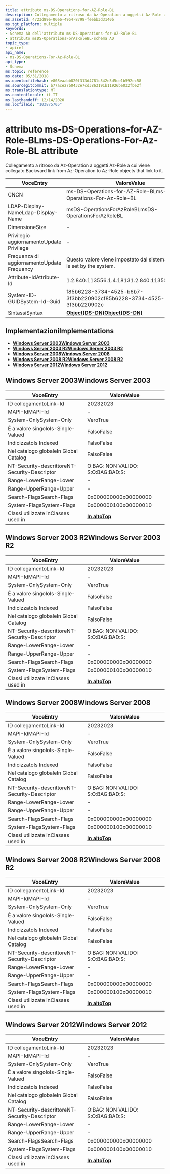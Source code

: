 ```yaml
---
title: attributo ms-DS-Operations-for-AZ-Role-BL
description: Collegamento a ritroso da Az-Operation a oggetti Az-Role a cui viene collegato.
ms.assetid: 4723d89e-06e6-4954-8798-feebb3d3140b
ms.tgt_platform: multiple
keywords:
- Schema AD dell'attributo ms-DS-Operations-for-AZ-Role-BL
- attributo msDS-OperationsForAzRoleBL-schema AD
topic_type:
- apiref
api_name:
- ms-DS-Operations-For-Az-Role-BL
api_type:
- Schema
ms.topic: reference
ms.date: 05/31/2018
ms.openlocfilehash: e808eaabb820f313d4781c542e3d5ce1b592ec58
ms.sourcegitcommit: b77ace27b0432e7cd3863191b11926be032fbe2f
ms.translationtype: MT
ms.contentlocale: it-IT
ms.lasthandoff: 12/14/2020
ms.locfileid: "103875705"
---
```

# <a name="ms-ds-operations-for-az-role-bl-attribute"></a><span data-ttu-id="099cc-105">attributo ms-DS-Operations-for-AZ-Role-BL</span><span class="sxs-lookup"><span data-stu-id="099cc-105">ms-DS-Operations-For-Az-Role-BL attribute</span></span>

<span data-ttu-id="099cc-106">Collegamento a ritroso da Az-Operation a oggetti Az-Role a cui viene collegato.</span><span class="sxs-lookup"><span data-stu-id="099cc-106">Backward link from Az-Operation to Az-Role objects that link to it.</span></span>



| <span data-ttu-id="099cc-107">Voce</span><span class="sxs-lookup"><span data-stu-id="099cc-107">Entry</span></span> | <span data-ttu-id="099cc-108">Valore</span><span class="sxs-lookup"><span data-stu-id="099cc-108">Value</span></span> |
|-------------------|-----------------------------------------|
| <span data-ttu-id="099cc-109">CN</span><span class="sxs-lookup"><span data-stu-id="099cc-109">CN</span></span>                | <span data-ttu-id="099cc-110">ms-DS-Operations-for-AZ-Role-BL</span><span class="sxs-lookup"><span data-stu-id="099cc-110">ms-DS-Operations-For-Az-Role-BL</span></span>         |
| <span data-ttu-id="099cc-111">LDAP-Display-Name</span><span class="sxs-lookup"><span data-stu-id="099cc-111">Ldap-Display-Name</span></span> | <span data-ttu-id="099cc-112">msDS-OperationsForAzRoleBL</span><span class="sxs-lookup"><span data-stu-id="099cc-112">msDS-OperationsForAzRoleBL</span></span>              |
| <span data-ttu-id="099cc-113">Dimensione</span><span class="sxs-lookup"><span data-stu-id="099cc-113">Size</span></span>              | \-                                      |
| <span data-ttu-id="099cc-114">Privilegio aggiornamento</span><span class="sxs-lookup"><span data-stu-id="099cc-114">Update Privilege</span></span>  | \-                                      |
| <span data-ttu-id="099cc-115">Frequenza di aggiornamento</span><span class="sxs-lookup"><span data-stu-id="099cc-115">Update Frequency</span></span>  | <span data-ttu-id="099cc-116">Questo valore viene impostato dal sistema.</span><span class="sxs-lookup"><span data-stu-id="099cc-116">This value is set by the system.</span></span>        |
| <span data-ttu-id="099cc-117">Attribute-Id</span><span class="sxs-lookup"><span data-stu-id="099cc-117">Attribute-Id</span></span>      | <span data-ttu-id="099cc-118">1.2.840.113556.1.4.1813</span><span class="sxs-lookup"><span data-stu-id="099cc-118">1.2.840.113556.1.4.1813</span></span>                 |
| <span data-ttu-id="099cc-119">System-ID-GUID</span><span class="sxs-lookup"><span data-stu-id="099cc-119">System-Id-Guid</span></span>    | <span data-ttu-id="099cc-120">f85b6228-3734-4525-b6b7-3f3bb220902c</span><span class="sxs-lookup"><span data-stu-id="099cc-120">f85b6228-3734-4525-b6b7-3f3bb220902c</span></span>    |
| <span data-ttu-id="099cc-121">Sintassi</span><span class="sxs-lookup"><span data-stu-id="099cc-121">Syntax</span></span>            | [<span data-ttu-id="099cc-122">**Object(DS-DN)**</span><span class="sxs-lookup"><span data-stu-id="099cc-122">**Object(DS-DN)**</span></span>](s-object-ds-dn.md) |



## <a name="implementations"></a><span data-ttu-id="099cc-123">Implementazioni</span><span class="sxs-lookup"><span data-stu-id="099cc-123">Implementations</span></span>

-   [<span data-ttu-id="099cc-124">**Windows Server 2003**</span><span class="sxs-lookup"><span data-stu-id="099cc-124">**Windows Server 2003**</span></span>](#windows-server-2003)
-   [<span data-ttu-id="099cc-125">**Windows Server 2003 R2**</span><span class="sxs-lookup"><span data-stu-id="099cc-125">**Windows Server 2003 R2**</span></span>](#windows-server-2003-r2)
-   [<span data-ttu-id="099cc-126">**Windows Server 2008**</span><span class="sxs-lookup"><span data-stu-id="099cc-126">**Windows Server 2008**</span></span>](#windows-server-2008)
-   [<span data-ttu-id="099cc-127">**Windows Server 2008 R2**</span><span class="sxs-lookup"><span data-stu-id="099cc-127">**Windows Server 2008 R2**</span></span>](#windows-server-2008-r2)
-   [<span data-ttu-id="099cc-128">**Windows Server 2012**</span><span class="sxs-lookup"><span data-stu-id="099cc-128">**Windows Server 2012**</span></span>](#windows-server-2012)

## <a name="windows-server-2003"></a><span data-ttu-id="099cc-129">Windows Server 2003</span><span class="sxs-lookup"><span data-stu-id="099cc-129">Windows Server 2003</span></span>



| <span data-ttu-id="099cc-130">Voce</span><span class="sxs-lookup"><span data-stu-id="099cc-130">Entry</span></span> | <span data-ttu-id="099cc-131">Valore</span><span class="sxs-lookup"><span data-stu-id="099cc-131">Value</span></span> |
|------------------------|---------------------------------|
| <span data-ttu-id="099cc-132">ID collegamento</span><span class="sxs-lookup"><span data-stu-id="099cc-132">Link-Id</span></span>                | <span data-ttu-id="099cc-133">2023</span><span class="sxs-lookup"><span data-stu-id="099cc-133">2023</span></span>                            |
| <span data-ttu-id="099cc-134">MAPI-Id</span><span class="sxs-lookup"><span data-stu-id="099cc-134">MAPI-Id</span></span>                | \-                              |
| <span data-ttu-id="099cc-135">System-Only</span><span class="sxs-lookup"><span data-stu-id="099cc-135">System-Only</span></span>            | <span data-ttu-id="099cc-136">Vero</span><span class="sxs-lookup"><span data-stu-id="099cc-136">True</span></span>                            |
| <span data-ttu-id="099cc-137">È a valore singolo</span><span class="sxs-lookup"><span data-stu-id="099cc-137">Is-Single-Valued</span></span>       | <span data-ttu-id="099cc-138">Falso</span><span class="sxs-lookup"><span data-stu-id="099cc-138">False</span></span>                           |
| <span data-ttu-id="099cc-139">Indicizzato</span><span class="sxs-lookup"><span data-stu-id="099cc-139">Is Indexed</span></span>             | <span data-ttu-id="099cc-140">Falso</span><span class="sxs-lookup"><span data-stu-id="099cc-140">False</span></span>                           |
| <span data-ttu-id="099cc-141">Nel catalogo globale</span><span class="sxs-lookup"><span data-stu-id="099cc-141">In Global Catalog</span></span>      | <span data-ttu-id="099cc-142">Falso</span><span class="sxs-lookup"><span data-stu-id="099cc-142">False</span></span>                           |
| <span data-ttu-id="099cc-143">NT-Security-descrittore</span><span class="sxs-lookup"><span data-stu-id="099cc-143">NT-Security-Descriptor</span></span> | <span data-ttu-id="099cc-144">O:BAG: NON VALIDO: S:</span><span class="sxs-lookup"><span data-stu-id="099cc-144">O:BAG:BAD:S:</span></span>                    |
| <span data-ttu-id="099cc-145">Range-Lower</span><span class="sxs-lookup"><span data-stu-id="099cc-145">Range-Lower</span></span>            | \-                              |
| <span data-ttu-id="099cc-146">Range-Upper</span><span class="sxs-lookup"><span data-stu-id="099cc-146">Range-Upper</span></span>            | \-                              |
| <span data-ttu-id="099cc-147">Search-Flags</span><span class="sxs-lookup"><span data-stu-id="099cc-147">Search-Flags</span></span>           | <span data-ttu-id="099cc-148">0x00000000</span><span class="sxs-lookup"><span data-stu-id="099cc-148">0x00000000</span></span>                      |
| <span data-ttu-id="099cc-149">System-Flags</span><span class="sxs-lookup"><span data-stu-id="099cc-149">System-Flags</span></span>           | <span data-ttu-id="099cc-150">0x00000010</span><span class="sxs-lookup"><span data-stu-id="099cc-150">0x00000010</span></span>                      |
| <span data-ttu-id="099cc-151">Classi utilizzate in</span><span class="sxs-lookup"><span data-stu-id="099cc-151">Classes used in</span></span>        | [<span data-ttu-id="099cc-152">**In alto**</span><span class="sxs-lookup"><span data-stu-id="099cc-152">**Top**</span></span>](c-top.md)<br/> |



## <a name="windows-server-2003-r2"></a><span data-ttu-id="099cc-153">Windows Server 2003 R2</span><span class="sxs-lookup"><span data-stu-id="099cc-153">Windows Server 2003 R2</span></span>



| <span data-ttu-id="099cc-154">Voce</span><span class="sxs-lookup"><span data-stu-id="099cc-154">Entry</span></span> | <span data-ttu-id="099cc-155">Valore</span><span class="sxs-lookup"><span data-stu-id="099cc-155">Value</span></span> |
|------------------------|---------------------------------|
| <span data-ttu-id="099cc-156">ID collegamento</span><span class="sxs-lookup"><span data-stu-id="099cc-156">Link-Id</span></span>                | <span data-ttu-id="099cc-157">2023</span><span class="sxs-lookup"><span data-stu-id="099cc-157">2023</span></span>                            |
| <span data-ttu-id="099cc-158">MAPI-Id</span><span class="sxs-lookup"><span data-stu-id="099cc-158">MAPI-Id</span></span>                | \-                              |
| <span data-ttu-id="099cc-159">System-Only</span><span class="sxs-lookup"><span data-stu-id="099cc-159">System-Only</span></span>            | <span data-ttu-id="099cc-160">Vero</span><span class="sxs-lookup"><span data-stu-id="099cc-160">True</span></span>                            |
| <span data-ttu-id="099cc-161">È a valore singolo</span><span class="sxs-lookup"><span data-stu-id="099cc-161">Is-Single-Valued</span></span>       | <span data-ttu-id="099cc-162">Falso</span><span class="sxs-lookup"><span data-stu-id="099cc-162">False</span></span>                           |
| <span data-ttu-id="099cc-163">Indicizzato</span><span class="sxs-lookup"><span data-stu-id="099cc-163">Is Indexed</span></span>             | <span data-ttu-id="099cc-164">Falso</span><span class="sxs-lookup"><span data-stu-id="099cc-164">False</span></span>                           |
| <span data-ttu-id="099cc-165">Nel catalogo globale</span><span class="sxs-lookup"><span data-stu-id="099cc-165">In Global Catalog</span></span>      | <span data-ttu-id="099cc-166">Falso</span><span class="sxs-lookup"><span data-stu-id="099cc-166">False</span></span>                           |
| <span data-ttu-id="099cc-167">NT-Security-descrittore</span><span class="sxs-lookup"><span data-stu-id="099cc-167">NT-Security-Descriptor</span></span> | <span data-ttu-id="099cc-168">O:BAG: NON VALIDO: S:</span><span class="sxs-lookup"><span data-stu-id="099cc-168">O:BAG:BAD:S:</span></span>                    |
| <span data-ttu-id="099cc-169">Range-Lower</span><span class="sxs-lookup"><span data-stu-id="099cc-169">Range-Lower</span></span>            | \-                              |
| <span data-ttu-id="099cc-170">Range-Upper</span><span class="sxs-lookup"><span data-stu-id="099cc-170">Range-Upper</span></span>            | \-                              |
| <span data-ttu-id="099cc-171">Search-Flags</span><span class="sxs-lookup"><span data-stu-id="099cc-171">Search-Flags</span></span>           | <span data-ttu-id="099cc-172">0x00000000</span><span class="sxs-lookup"><span data-stu-id="099cc-172">0x00000000</span></span>                      |
| <span data-ttu-id="099cc-173">System-Flags</span><span class="sxs-lookup"><span data-stu-id="099cc-173">System-Flags</span></span>           | <span data-ttu-id="099cc-174">0x00000010</span><span class="sxs-lookup"><span data-stu-id="099cc-174">0x00000010</span></span>                      |
| <span data-ttu-id="099cc-175">Classi utilizzate in</span><span class="sxs-lookup"><span data-stu-id="099cc-175">Classes used in</span></span>        | [<span data-ttu-id="099cc-176">**In alto**</span><span class="sxs-lookup"><span data-stu-id="099cc-176">**Top**</span></span>](c-top.md)<br/> |



## <a name="windows-server-2008"></a><span data-ttu-id="099cc-177">Windows Server 2008</span><span class="sxs-lookup"><span data-stu-id="099cc-177">Windows Server 2008</span></span>



| <span data-ttu-id="099cc-178">Voce</span><span class="sxs-lookup"><span data-stu-id="099cc-178">Entry</span></span> | <span data-ttu-id="099cc-179">Valore</span><span class="sxs-lookup"><span data-stu-id="099cc-179">Value</span></span> |
|------------------------|---------------------------------|
| <span data-ttu-id="099cc-180">ID collegamento</span><span class="sxs-lookup"><span data-stu-id="099cc-180">Link-Id</span></span>                | <span data-ttu-id="099cc-181">2023</span><span class="sxs-lookup"><span data-stu-id="099cc-181">2023</span></span>                            |
| <span data-ttu-id="099cc-182">MAPI-Id</span><span class="sxs-lookup"><span data-stu-id="099cc-182">MAPI-Id</span></span>                | \-                              |
| <span data-ttu-id="099cc-183">System-Only</span><span class="sxs-lookup"><span data-stu-id="099cc-183">System-Only</span></span>            | <span data-ttu-id="099cc-184">Vero</span><span class="sxs-lookup"><span data-stu-id="099cc-184">True</span></span>                            |
| <span data-ttu-id="099cc-185">È a valore singolo</span><span class="sxs-lookup"><span data-stu-id="099cc-185">Is-Single-Valued</span></span>       | <span data-ttu-id="099cc-186">Falso</span><span class="sxs-lookup"><span data-stu-id="099cc-186">False</span></span>                           |
| <span data-ttu-id="099cc-187">Indicizzato</span><span class="sxs-lookup"><span data-stu-id="099cc-187">Is Indexed</span></span>             | <span data-ttu-id="099cc-188">Falso</span><span class="sxs-lookup"><span data-stu-id="099cc-188">False</span></span>                           |
| <span data-ttu-id="099cc-189">Nel catalogo globale</span><span class="sxs-lookup"><span data-stu-id="099cc-189">In Global Catalog</span></span>      | <span data-ttu-id="099cc-190">Falso</span><span class="sxs-lookup"><span data-stu-id="099cc-190">False</span></span>                           |
| <span data-ttu-id="099cc-191">NT-Security-descrittore</span><span class="sxs-lookup"><span data-stu-id="099cc-191">NT-Security-Descriptor</span></span> | <span data-ttu-id="099cc-192">O:BAG: NON VALIDO: S:</span><span class="sxs-lookup"><span data-stu-id="099cc-192">O:BAG:BAD:S:</span></span>                    |
| <span data-ttu-id="099cc-193">Range-Lower</span><span class="sxs-lookup"><span data-stu-id="099cc-193">Range-Lower</span></span>            | \-                              |
| <span data-ttu-id="099cc-194">Range-Upper</span><span class="sxs-lookup"><span data-stu-id="099cc-194">Range-Upper</span></span>            | \-                              |
| <span data-ttu-id="099cc-195">Search-Flags</span><span class="sxs-lookup"><span data-stu-id="099cc-195">Search-Flags</span></span>           | <span data-ttu-id="099cc-196">0x00000000</span><span class="sxs-lookup"><span data-stu-id="099cc-196">0x00000000</span></span>                      |
| <span data-ttu-id="099cc-197">System-Flags</span><span class="sxs-lookup"><span data-stu-id="099cc-197">System-Flags</span></span>           | <span data-ttu-id="099cc-198">0x00000010</span><span class="sxs-lookup"><span data-stu-id="099cc-198">0x00000010</span></span>                      |
| <span data-ttu-id="099cc-199">Classi utilizzate in</span><span class="sxs-lookup"><span data-stu-id="099cc-199">Classes used in</span></span>        | [<span data-ttu-id="099cc-200">**In alto**</span><span class="sxs-lookup"><span data-stu-id="099cc-200">**Top**</span></span>](c-top.md)<br/> |



## <a name="windows-server-2008-r2"></a><span data-ttu-id="099cc-201">Windows Server 2008 R2</span><span class="sxs-lookup"><span data-stu-id="099cc-201">Windows Server 2008 R2</span></span>



| <span data-ttu-id="099cc-202">Voce</span><span class="sxs-lookup"><span data-stu-id="099cc-202">Entry</span></span> | <span data-ttu-id="099cc-203">Valore</span><span class="sxs-lookup"><span data-stu-id="099cc-203">Value</span></span> |
|------------------------|---------------------------------|
| <span data-ttu-id="099cc-204">ID collegamento</span><span class="sxs-lookup"><span data-stu-id="099cc-204">Link-Id</span></span>                | <span data-ttu-id="099cc-205">2023</span><span class="sxs-lookup"><span data-stu-id="099cc-205">2023</span></span>                            |
| <span data-ttu-id="099cc-206">MAPI-Id</span><span class="sxs-lookup"><span data-stu-id="099cc-206">MAPI-Id</span></span>                | \-                              |
| <span data-ttu-id="099cc-207">System-Only</span><span class="sxs-lookup"><span data-stu-id="099cc-207">System-Only</span></span>            | <span data-ttu-id="099cc-208">Vero</span><span class="sxs-lookup"><span data-stu-id="099cc-208">True</span></span>                            |
| <span data-ttu-id="099cc-209">È a valore singolo</span><span class="sxs-lookup"><span data-stu-id="099cc-209">Is-Single-Valued</span></span>       | <span data-ttu-id="099cc-210">Falso</span><span class="sxs-lookup"><span data-stu-id="099cc-210">False</span></span>                           |
| <span data-ttu-id="099cc-211">Indicizzato</span><span class="sxs-lookup"><span data-stu-id="099cc-211">Is Indexed</span></span>             | <span data-ttu-id="099cc-212">Falso</span><span class="sxs-lookup"><span data-stu-id="099cc-212">False</span></span>                           |
| <span data-ttu-id="099cc-213">Nel catalogo globale</span><span class="sxs-lookup"><span data-stu-id="099cc-213">In Global Catalog</span></span>      | <span data-ttu-id="099cc-214">Falso</span><span class="sxs-lookup"><span data-stu-id="099cc-214">False</span></span>                           |
| <span data-ttu-id="099cc-215">NT-Security-descrittore</span><span class="sxs-lookup"><span data-stu-id="099cc-215">NT-Security-Descriptor</span></span> | <span data-ttu-id="099cc-216">O:BAG: NON VALIDO: S:</span><span class="sxs-lookup"><span data-stu-id="099cc-216">O:BAG:BAD:S:</span></span>                    |
| <span data-ttu-id="099cc-217">Range-Lower</span><span class="sxs-lookup"><span data-stu-id="099cc-217">Range-Lower</span></span>            | \-                              |
| <span data-ttu-id="099cc-218">Range-Upper</span><span class="sxs-lookup"><span data-stu-id="099cc-218">Range-Upper</span></span>            | \-                              |
| <span data-ttu-id="099cc-219">Search-Flags</span><span class="sxs-lookup"><span data-stu-id="099cc-219">Search-Flags</span></span>           | <span data-ttu-id="099cc-220">0x00000000</span><span class="sxs-lookup"><span data-stu-id="099cc-220">0x00000000</span></span>                      |
| <span data-ttu-id="099cc-221">System-Flags</span><span class="sxs-lookup"><span data-stu-id="099cc-221">System-Flags</span></span>           | <span data-ttu-id="099cc-222">0x00000010</span><span class="sxs-lookup"><span data-stu-id="099cc-222">0x00000010</span></span>                      |
| <span data-ttu-id="099cc-223">Classi utilizzate in</span><span class="sxs-lookup"><span data-stu-id="099cc-223">Classes used in</span></span>        | [<span data-ttu-id="099cc-224">**In alto**</span><span class="sxs-lookup"><span data-stu-id="099cc-224">**Top**</span></span>](c-top.md)<br/> |



## <a name="windows-server-2012"></a><span data-ttu-id="099cc-225">Windows Server 2012</span><span class="sxs-lookup"><span data-stu-id="099cc-225">Windows Server 2012</span></span>



| <span data-ttu-id="099cc-226">Voce</span><span class="sxs-lookup"><span data-stu-id="099cc-226">Entry</span></span> | <span data-ttu-id="099cc-227">Valore</span><span class="sxs-lookup"><span data-stu-id="099cc-227">Value</span></span> |
|------------------------|---------------------------------|
| <span data-ttu-id="099cc-228">ID collegamento</span><span class="sxs-lookup"><span data-stu-id="099cc-228">Link-Id</span></span>                | <span data-ttu-id="099cc-229">2023</span><span class="sxs-lookup"><span data-stu-id="099cc-229">2023</span></span>                            |
| <span data-ttu-id="099cc-230">MAPI-Id</span><span class="sxs-lookup"><span data-stu-id="099cc-230">MAPI-Id</span></span>                | \-                              |
| <span data-ttu-id="099cc-231">System-Only</span><span class="sxs-lookup"><span data-stu-id="099cc-231">System-Only</span></span>            | <span data-ttu-id="099cc-232">Vero</span><span class="sxs-lookup"><span data-stu-id="099cc-232">True</span></span>                            |
| <span data-ttu-id="099cc-233">È a valore singolo</span><span class="sxs-lookup"><span data-stu-id="099cc-233">Is-Single-Valued</span></span>       | <span data-ttu-id="099cc-234">Falso</span><span class="sxs-lookup"><span data-stu-id="099cc-234">False</span></span>                           |
| <span data-ttu-id="099cc-235">Indicizzato</span><span class="sxs-lookup"><span data-stu-id="099cc-235">Is Indexed</span></span>             | <span data-ttu-id="099cc-236">Falso</span><span class="sxs-lookup"><span data-stu-id="099cc-236">False</span></span>                           |
| <span data-ttu-id="099cc-237">Nel catalogo globale</span><span class="sxs-lookup"><span data-stu-id="099cc-237">In Global Catalog</span></span>      | <span data-ttu-id="099cc-238">Falso</span><span class="sxs-lookup"><span data-stu-id="099cc-238">False</span></span>                           |
| <span data-ttu-id="099cc-239">NT-Security-descrittore</span><span class="sxs-lookup"><span data-stu-id="099cc-239">NT-Security-Descriptor</span></span> | <span data-ttu-id="099cc-240">O:BAG: NON VALIDO: S:</span><span class="sxs-lookup"><span data-stu-id="099cc-240">O:BAG:BAD:S:</span></span>                    |
| <span data-ttu-id="099cc-241">Range-Lower</span><span class="sxs-lookup"><span data-stu-id="099cc-241">Range-Lower</span></span>            | \-                              |
| <span data-ttu-id="099cc-242">Range-Upper</span><span class="sxs-lookup"><span data-stu-id="099cc-242">Range-Upper</span></span>            | \-                              |
| <span data-ttu-id="099cc-243">Search-Flags</span><span class="sxs-lookup"><span data-stu-id="099cc-243">Search-Flags</span></span>           | <span data-ttu-id="099cc-244">0x00000000</span><span class="sxs-lookup"><span data-stu-id="099cc-244">0x00000000</span></span>                      |
| <span data-ttu-id="099cc-245">System-Flags</span><span class="sxs-lookup"><span data-stu-id="099cc-245">System-Flags</span></span>           | <span data-ttu-id="099cc-246">0x00000010</span><span class="sxs-lookup"><span data-stu-id="099cc-246">0x00000010</span></span>                      |
| <span data-ttu-id="099cc-247">Classi utilizzate in</span><span class="sxs-lookup"><span data-stu-id="099cc-247">Classes used in</span></span>        | [<span data-ttu-id="099cc-248">**In alto**</span><span class="sxs-lookup"><span data-stu-id="099cc-248">**Top**</span></span>](c-top.md)<br/> |



 

 





